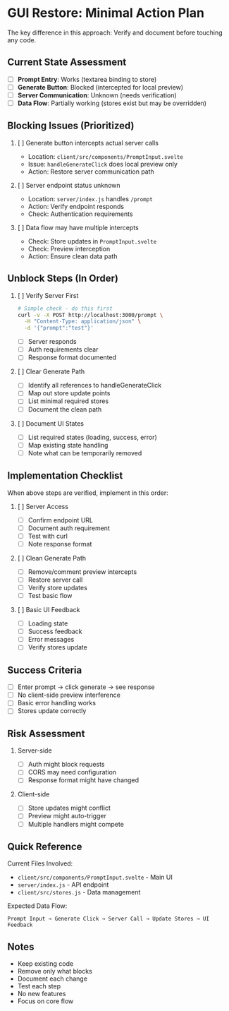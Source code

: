 # GUI Restore: Minimal Action Plan

The key difference in this approach: Verify and document before touching any code.

## Current State Assessment

- [ ] **Prompt Entry**: Works (textarea binding to store)
- [ ] **Generate Button**: Blocked (intercepted for local preview)
- [ ] **Server Communication**: Unknown (needs verification)
- [ ] **Data Flow**: Partially working (stores exist but may be overridden)

## Blocking Issues (Prioritized)

1. [ ] Generate button intercepts actual server calls

   - Location: `client/src/components/PromptInput.svelte`
   - Issue: `handleGenerateClick` does local preview only
   - Action: Restore server communication path

2. [ ] Server endpoint status unknown

   - Location: `server/index.js` handles `/prompt`
   - Action: Verify endpoint responds
   - Check: Authentication requirements

3. [ ] Data flow may have multiple intercepts
   - Check: Store updates in `PromptInput.svelte`
   - Check: Preview interception
   - Action: Ensure clean data path

## Unblock Steps (In Order)

1. [ ] Verify Server First

   ```bash
   # Simple check - do this first
   curl -v -X POST http://localhost:3000/prompt \
     -H "Content-Type: application/json" \
     -d '{"prompt":"test"}'
   ```

   - [ ] Server responds
   - [ ] Auth requirements clear
   - [ ] Response format documented

2. [ ] Clear Generate Path

   - [ ] Identify all references to handleGenerateClick
   - [ ] Map out store update points
   - [ ] List minimal required stores
   - [ ] Document the clean path

3. [ ] Document UI States
   - [ ] List required states (loading, success, error)
   - [ ] Map existing state handling
   - [ ] Note what can be temporarily removed

## Implementation Checklist

When above steps are verified, implement in this order:

1. [ ] Server Access

   - [ ] Confirm endpoint URL
   - [ ] Document auth requirement
   - [ ] Test with curl
   - [ ] Note response format

2. [ ] Clean Generate Path

   - [ ] Remove/comment preview intercepts
   - [ ] Restore server call
   - [ ] Verify store updates
   - [ ] Test basic flow

3. [ ] Basic UI Feedback
   - [ ] Loading state
   - [ ] Success feedback
   - [ ] Error messages
   - [ ] Verify stores update

## Success Criteria

- [ ] Enter prompt → click generate → see response
- [ ] No client-side preview interference
- [ ] Basic error handling works
- [ ] Stores update correctly

## Risk Assessment

1. Server-side

   - [ ] Auth might block requests
   - [ ] CORS may need configuration
   - [ ] Response format might have changed

2. Client-side
   - [ ] Store updates might conflict
   - [ ] Preview might auto-trigger
   - [ ] Multiple handlers might compete

## Quick Reference

Current Files Involved:

- `client/src/components/PromptInput.svelte` - Main UI
- `server/index.js` - API endpoint
- `client/src/stores.js` - Data management

Expected Data Flow:

```
Prompt Input → Generate Click → Server Call → Update Stores → UI Feedback
```

## Notes

- Keep existing code
- Remove only what blocks
- Document each change
- Test each step
- No new features
- Focus on core flow
